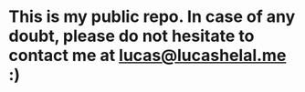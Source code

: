 # This is my public repo. In case of any doubt, please do not hesitate to contact me at lucas@lucashelal.me :)
